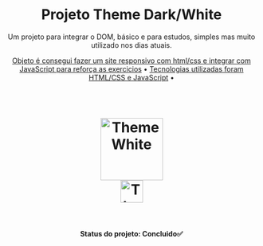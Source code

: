 <h1 align="center">Projeto Theme Dark/White</h1>
<p align="center">Um projeto para integrar o DOM, básico e para estudos, simples mas muito utilizado nos dias atuais. </p>
<p align="center">
 <a href="#objetivo">Objeto é consegui fazer um site responsivo com html/css e integrar com JavaScript para reforça as exercicios</a> •
 <a href="#tecnologias">Tecnologias utilizadas foram HTML/CSS e JavaScript</a> • 
</p>

<h1 align="center">
  <br>
  <img src="assets/banner1.png" alt="Theme White" height="125" width="125">
  <br>
  <img src="assets/banner2.png" alt="Theme Dark" height="45" width="">
  <br><br>
</h1>


<h4 align="center"> 
	Status do projeto: Concluido✅
</h4>